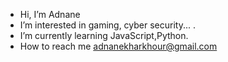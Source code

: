 - Hi, I’m Adnane
- I’m interested in gaming, cyber security... .
- I’m currently learning JavaScript,Python.
- How to reach me adnanekharkhour@gmail.com

<!---
adnankh12/adnankh12 is a ✨ special ✨ repository because its `README.md` (this file) appears on your GitHub profile.
You can click the Preview link to take a look at your changes.
--->
